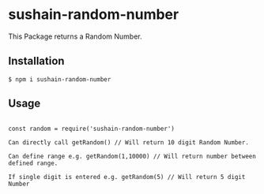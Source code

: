 # sushain-random-number

This Package returns a Random Number.

## Installation

```
$ npm i sushain-random-number
```

## Usage

```

const random = require('sushain-random-number')

Can directly call getRandom() // Will return 10 digit Random Number.

Can define range e.g. getRandom(1,10000) // Will return number between defined range.

If single digit is entered e.g. getRandom(5) // Will return 5 digit Number

```
